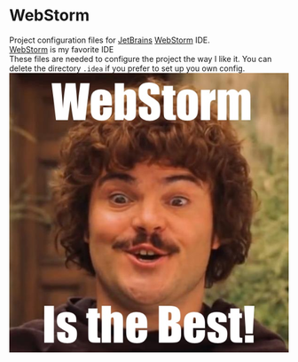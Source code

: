 # WebStorm
Project configuration files for [JetBrains][1] [WebStorm][2] IDE.     
[WebStorm][3] is my favorite IDE   
These files are needed to configure the project the way I like it. You can delete the directory `.idea` if you prefer to set up you own config.     
![WebStorm is the Best!][image-1]

[1]:	https://www.jetbrains.com "JetBrains"
[2]:	https://www.jetbrains.com/webstorm
[3]:	https://www.jetbrains.com/webstorm

[image-1]:	webstorm-is-the-best.jpg "WebStorm is the Best!"